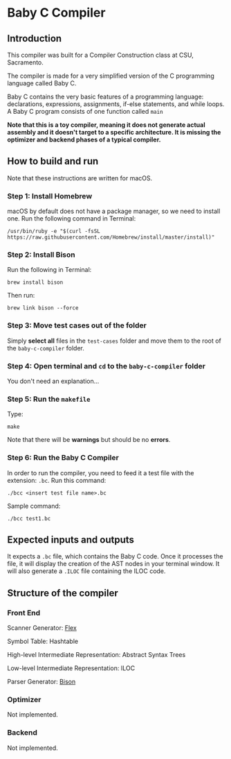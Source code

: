 # Baby C Compiler
## Introduction
This compiler was built for a Compiler Construction class at CSU, Sacramento. 

The compiler is made for a very simplified version of the C programming language called Baby C. 

Baby C contains the very basic features of a programming language: declarations, expressions, assignments, if-else statements, and while loops. A Baby C program consists of one function called `main`

**Note that this is a toy compiler, meaning it does not generate actual assembly and it doesn't target to a specific architecture. It is missing the optimizer and backend phases of a typical compiler.**

## How to build and run
Note that these instructions are written for macOS.

### Step 1: Install Homebrew
macOS by default does not have a package manager, so we need to install one. Run the following command in Terminal:
```
/usr/bin/ruby -e "$(curl -fsSL https://raw.githubusercontent.com/Homebrew/install/master/install)"
```
### Step 2: Install Bison
Run the following in Terminal:
```
brew install bison
```
Then run:
```
brew link bison --force
```

### Step 3: Move test cases out of the folder
Simply **select all** files in the `test-cases` folder and move them to the root of the `baby-c-compiler` folder.

### Step 4: Open terminal and `cd` to the `baby-c-compiler` folder
You don't need an explanation...

### Step 5: Run the `makefile`
Type:
```
make
```
Note that there will be **warnings** but should be no **errors**.

### Step 6: Run the Baby C Compiler
In order to run the compiler, you need to feed it a test file with the extension: `.bc`. 
Run this command:
```
./bcc <insert test file name>.bc
```
Sample command:
```
./bcc test1.bc
```

## Expected inputs and outputs
It expects a `.bc` file, which contains the Baby C code. Once it processes the file, it will display the creation of the AST nodes in your terminal window. It will also generate a `.ILOC` file containing the ILOC code.

## Structure of the compiler
### Front End
Scanner Generator: [Flex](https://www.gnu.org/software/flex/)

Symbol Table: Hashtable

High-level Intermediate Representation: Abstract Syntax Trees

Low-level Intermediate Representation: ILOC 

Parser Generator: [Bison](https://www.gnu.org/software/bison/)

### Optimizer
Not implemented.

### Backend
Not implemented.







